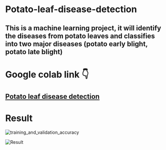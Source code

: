 # Potato-leaf-disease-detection

This is  a machine learning project, it will identify the diseases from potato leaves and classifies into two major diseases (potato early blight, potato late blight)
---
# Google colab link 👇

[Potato leaf disease detection](https://colab.research.google.com/drive/1EAKchuOydE453bqxjVsU1Ka51XjXrKeq#scrollTo=sYaXUY588Li5)
---
# **Result**

![training_and_validation_accuracy](https://github.com/Ponraj-B/Potato-leaf-disease-detection/assets/60376197/cc53ef75-81ef-4ff3-a323-86b504573d72)

![Result](https://github.com/Ponraj-B/Potato-leaf-disease-detection/assets/60376197/c8076207-53c5-40b9-8ee9-99c701d54070)



